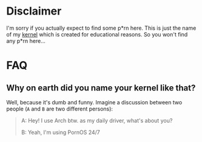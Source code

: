 # Disclaimer
I'm sorry if you actually expect to find some p\*rn here. This is just the name
of my [kernel](https://en.wikipedia.org/wiki/Kernel_%28operating_system%29)
which is created for educational reasons. So you won't find any p\*rn here...

# FAQ
## Why on earth did you name your kernel like that?
Well, because it's dumb and funny. Imagine a discussion between two people (`A`
and `B` are two different persons):

> A: Hey! I use Arch btw. as my daily driver, what's about you?
>
> B: Yeah, I'm using PornOS 24/7
